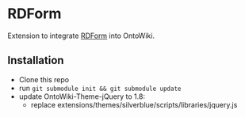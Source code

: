 # RDForm
Extension to integrate [RDForm](https://github.com/simeonackermann/RDForm/) into OntoWiki.

## Installation ##

- Clone this repo
- run `git submodule init && git submodule update`
- update OntoWiki-Theme-jQuery to 1.8:
	- replace extensions/themes/silverblue/scripts/libraries/jquery.js
